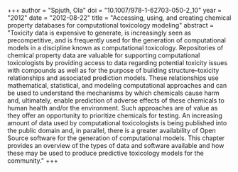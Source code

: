 +++
author = "Spjuth, Ola"
doi = "10.1007/978-1-62703-050-2_10"
year = "2012"
date = "2012-08-22"
title = "Accessing, using, and creating chemical property databases for computational toxicology modeling"
abstract = "Toxicity data is expensive to generate, is increasingly seen as precompetitive, and is frequently used for the generation of computational models in a discipline known as computational toxicology. Repositories of chemical property data are valuable for supporting computational toxicologists by providing access to data regarding potential toxicity issues with compounds as well as for the purpose of building structure–toxicity relationships and associated prediction models. These relationships use mathematical, statistical, and modeling computational approaches and can be used to understand the mechanisms by which chemicals cause harm and, ultimately, enable prediction of adverse effects of these chemicals to human health and/or the environment. Such approaches are of value as they offer an opportunity to prioritize chemicals for testing. An increasing amount of data used by computational toxicologists is being published into the public domain and, in parallel, there is a greater availability of Open Source software for the generation of computational models. This chapter provides an overview of the types of data and software available and how these may be used to produce predictive toxicology models for the community."
+++

